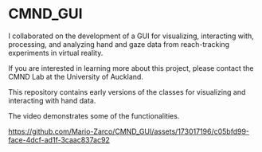 # CMND_GUI


I collaborated on the development of a GUI for visualizing, interacting with, processing, and analyzing hand and gaze data from reach-tracking experiments in virtual reality.

If you are interested in learning more about this project, please contact the CMND Lab at the University of Auckland.

This repository contains early versions of the classes for visualizing and interacting with hand data.

The video demonstrates some of the functionalities.

https://github.com/Mario-Zarco/CMND_GUI/assets/173017196/c05bfd99-face-4dcf-ad1f-3caac837ac92





